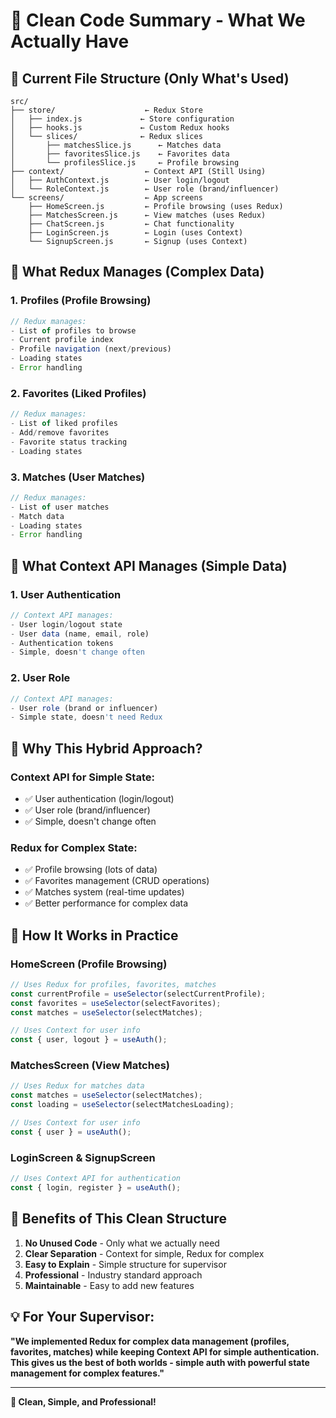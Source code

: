 # 🎯 **Clean Code Summary - What We Actually Have**

## 📁 **Current File Structure (Only What's Used)**

```
src/
├── store/                    ← Redux Store
│   ├── index.js             ← Store configuration
│   ├── hooks.js             ← Custom Redux hooks
│   └── slices/              ← Redux slices
│       ├── matchesSlice.js      ← Matches data
│       ├── favoritesSlice.js    ← Favorites data
│       └── profilesSlice.js     ← Profile browsing
├── context/                  ← Context API (Still Using)
│   ├── AuthContext.js        ← User login/logout
│   └── RoleContext.js        ← User role (brand/influencer)
└── screens/                  ← App screens
    ├── HomeScreen.js         ← Profile browsing (uses Redux)
    ├── MatchesScreen.js      ← View matches (uses Redux)
    ├── ChatScreen.js         ← Chat functionality
    ├── LoginScreen.js        ← Login (uses Context)
    └── SignupScreen.js       ← Signup (uses Context)
```

## 🔄 **What Redux Manages (Complex Data)**

### **1. Profiles (Profile Browsing)**
```javascript
// Redux manages:
- List of profiles to browse
- Current profile index
- Profile navigation (next/previous)
- Loading states
- Error handling
```

### **2. Favorites (Liked Profiles)**
```javascript
// Redux manages:
- List of liked profiles
- Add/remove favorites
- Favorite status tracking
- Loading states
```

### **3. Matches (User Matches)**
```javascript
// Redux manages:
- List of user matches
- Match data
- Loading states
- Error handling
```

## 🔐 **What Context API Manages (Simple Data)**

### **1. User Authentication**
```javascript
// Context API manages:
- User login/logout state
- User data (name, email, role)
- Authentication tokens
- Simple, doesn't change often
```

### **2. User Role**
```javascript
// Context API manages:
- User role (brand or influencer)
- Simple state, doesn't need Redux
```

## 🎯 **Why This Hybrid Approach?**

### **Context API for Simple State:**
- ✅ User authentication (login/logout)
- ✅ User role (brand/influencer)
- ✅ Simple, doesn't change often

### **Redux for Complex State:**
- ✅ Profile browsing (lots of data)
- ✅ Favorites management (CRUD operations)
- ✅ Matches system (real-time updates)
- ✅ Better performance for complex data

## 📱 **How It Works in Practice**

### **HomeScreen (Profile Browsing)**
```javascript
// Uses Redux for profiles, favorites, matches
const currentProfile = useSelector(selectCurrentProfile);
const favorites = useSelector(selectFavorites);
const matches = useSelector(selectMatches);

// Uses Context for user info
const { user, logout } = useAuth();
```

### **MatchesScreen (View Matches)**
```javascript
// Uses Redux for matches data
const matches = useSelector(selectMatches);
const loading = useSelector(selectMatchesLoading);

// Uses Context for user info
const { user } = useAuth();
```

### **LoginScreen & SignupScreen**
```javascript
// Uses Context API for authentication
const { login, register } = useAuth();
```

## 🚀 **Benefits of This Clean Structure**

1. **No Unused Code** - Only what we actually need
2. **Clear Separation** - Context for simple, Redux for complex
3. **Easy to Explain** - Simple structure for supervisor
4. **Professional** - Industry standard approach
5. **Maintainable** - Easy to add new features

## 💡 **For Your Supervisor:**

**"We implemented Redux for complex data management (profiles, favorites, matches) while keeping Context API for simple authentication. This gives us the best of both worlds - simple auth with powerful state management for complex features."**

---

**🎉 Clean, Simple, and Professional!**
